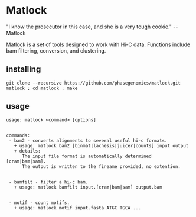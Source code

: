 # Matlock 

 "I know the prosecutor in this case, and she is a very tough cookie." 
    --Matlock

Matlock is a set of tools designed to work with Hi-C data. Functions include bam filtering, conversion, and clustering.

## installing

```
git clone --recursive https://github.com/phasegenomics/matlock.git matlock ; cd matlock ; make
```

## usage
```
usage: matlock <command> [options]


commands:
 - bam2 - converts alignments to several useful hi-c formats.
   + usage: matlock bam2 [binmat|lachesis|juicer|counts] input output
   + details:
      The input file format is automatically determined [cram|bam|sam].
      The output is written to the fineame provided, no extention.


 - bamfilt - filter a hi-c bam.
   + usage: matlock bamfilt input.[cram|bam|sam] output.bam


 - motif - count motifs.
   + usage: matlock motif input.fasta ATGC TGCA ...
```
